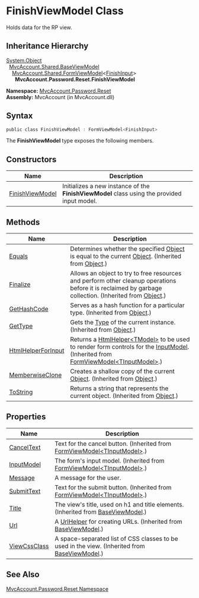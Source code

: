 FinishViewModel Class
=====================
Holds data for the RP view.


Inheritance Hierarchy
---------------------
[System.Object][1]  
  [MvcAccount.Shared.BaseViewModel][2]  
    [MvcAccount.Shared.FormViewModel][3]&lt;[FinishInput][4]>  
      **MvcAccount.Password.Reset.FinishViewModel**  

**Namespace:** [MvcAccount.Password.Reset][5]  
**Assembly:** MvcAccount (in MvcAccount.dll)

Syntax
------

```csharp
public class FinishViewModel : FormViewModel<FinishInput>
```

The **FinishViewModel** type exposes the following members.


Constructors
------------

Name                 | Description                                                                                 
-------------------- | ------------------------------------------------------------------------------------------- 
[FinishViewModel][6] | Initializes a new instance of the **FinishViewModel** class using the provided input model. 


Methods
-------

Name                     | Description                                                                                                                                                
------------------------ | ---------------------------------------------------------------------------------------------------------------------------------------------------------- 
[Equals][7]              | Determines whether the specified [Object][1] is equal to the current [Object][1]. (Inherited from [Object][1].)                                            
[Finalize][8]            | Allows an object to try to free resources and perform other cleanup operations before it is reclaimed by garbage collection. (Inherited from [Object][1].) 
[GetHashCode][9]         | Serves as a hash function for a particular type. (Inherited from [Object][1].)                                                                             
[GetType][10]            | Gets the [Type][11] of the current instance. (Inherited from [Object][1].)                                                                                 
[HtmlHelperForInput][12] | Returns a [HtmlHelper&lt;TModel>][13] to be used to render form controls for the [InputModel][14]. (Inherited from [FormViewModel&lt;TInputModel>][3].)    
[MemberwiseClone][15]    | Creates a shallow copy of the current [Object][1]. (Inherited from [Object][1].)                                                                           
[ToString][16]           | Returns a string that represents the current object. (Inherited from [Object][1].)                                                                         


Properties
----------

Name               | Description                                                                                        
------------------ | -------------------------------------------------------------------------------------------------- 
[CancelText][17]   | Text for the cancel button. (Inherited from [FormViewModel&lt;TInputModel>][3].)                   
[InputModel][14]   | The form's input model. (Inherited from [FormViewModel&lt;TInputModel>][3].)                       
[Message][18]      | A message for the user.                                                                            
[SubmitText][19]   | Text for the submit button. (Inherited from [FormViewModel&lt;TInputModel>][3].)                   
[Title][20]        | The view's title, used on h1 and title elements. (Inherited from [BaseViewModel][2].)              
[Url][21]          | A [UrlHelper][22] for creating URLs. (Inherited from [BaseViewModel][2].)                          
[ViewCssClass][23] | A space-separated list of CSS classes to be used in the view. (Inherited from [BaseViewModel][2].) 


See Also
--------
[MvcAccount.Password.Reset Namespace][5]  

[1]: http://msdn.microsoft.com/en-us/library/e5kfa45b
[2]: ../../MvcAccount.Shared/BaseViewModel/README.md
[3]: ../../MvcAccount.Shared/FormViewModel_1/README.md
[4]: ../FinishInput/README.md
[5]: ../README.md
[6]: _ctor.md
[7]: http://msdn.microsoft.com/en-us/library/bsc2ak47
[8]: http://msdn.microsoft.com/en-us/library/4k87zsw7
[9]: http://msdn.microsoft.com/en-us/library/zdee4b3y
[10]: http://msdn.microsoft.com/en-us/library/dfwy45w9
[11]: http://msdn.microsoft.com/en-us/library/42892f65
[12]: ../../MvcAccount.Shared/FormViewModel_1/HtmlHelperForInput.md
[13]: http://msdn.microsoft.com/en-us/library/dd492619
[14]: ../../MvcAccount.Shared/FormViewModel_1/InputModel.md
[15]: http://msdn.microsoft.com/en-us/library/57ctke0a
[16]: http://msdn.microsoft.com/en-us/library/7bxwbwt2
[17]: ../../MvcAccount.Shared/FormViewModel_1/CancelText.md
[18]: Message.md
[19]: ../../MvcAccount.Shared/FormViewModel_1/SubmitText.md
[20]: ../../MvcAccount.Shared/BaseViewModel/Title.md
[21]: ../../MvcAccount.Shared/BaseViewModel/Url.md
[22]: http://msdn.microsoft.com/en-us/library/dd492578
[23]: ../../MvcAccount.Shared/BaseViewModel/ViewCssClass.md